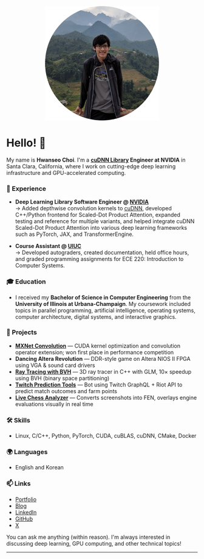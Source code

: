 <!-- title: Hwanseo Choi - About -->

<p align="center">
  <img src="index-hwanseoc-small.png" alt="Profile Photo" width="300" height="300" />
</p>

# Hello! 👋

My name is **Hwanseo Choi**. I'm a **[cuDNN Library](https://www.nvidia.com/en-us/deep-learning-ai/technologies/cudnn/) Engineer at NVIDIA** in Santa Clara, California, where I work on cutting-edge deep learning infrastructure and GPU-accelerated computing.

### 💼 Experience

* **Deep Learning Library Software Engineer @ [NVIDIA](https://www.nvidia.com)**  
  → Added depthwise convolution kernels to [cuDNN](https://www.nvidia.com/en-us/deep-learning-ai/technologies/cudnn/), developed C++/Python frontend for Scaled-Dot Product Attention, expanded testing and reference for multiple variants, and helped integrate cuDNN Scaled-Dot Product Attention into various deep learning frameworks such as PyTorch, JAX, and TransformerEngine.

* **Course Assistant @ [UIUC](https://illinois.edu)**  
  → Developed autograders, created documentation, held office hours, and graded programming assignments for ECE 220: Introduction to Computer Systems.

### 🎓 Education

* I received my **Bachelor of Science in Computer Engineering** from the **University of Illinois at Urbana-Champaign**. My coursework included topics in parallel programming, artificial intelligence, operating systems, computer architecture, digital systems, and interactive graphics.

### 🧪 Projects

* **[MXNet Convolution](https://github.com/hwanseoc/mxnet-convolution)** — CUDA kernel optimization and convolution operator extension; won first place in performance competition
* **Dancing Altera Revolution** — DDR-style game on Altera NIOS II FPGA using VGA & sound card drivers
* **[Ray Tracing with BVH](https://github.com/hwanseoc/ray-tracer)** — 3D ray tracer in C++ with GLM, 10× speedup using BVH (binary space partitioning)
* **[Twitch Prediction Tools](https://github.com/hwanseoc/tpt-public)** — Bot using Twitch GraphQL + Riot API to predict match outcomes and farm points
* **[Live Chess Analyzer](https://github.com/hwanseoc/chess-vision)** — Converts screenshots into FEN, overlays engine evaluations visually in real time

### 🛠 Skills

* Linux, C/C++, Python, PyTorch, CUDA, cuBLAS, cuDNN, CMake, Docker

### 🌍 Languages

* English and Korean

### 📫 Links
- [Portfolio](https://hwanseoc.com)
- [Blog](https://hwanseoc.com/blog)
- [LinkedIn](https://www.linkedin.com/in/hwanseoc)
- [GitHub](https://github.com/hwanseoc)
- [X](https://x.com/hwanseochoi)

You can ask me anything (within reason). I'm always interested in discussing deep learning, GPU computing, and other technical topics!

***

<!--

### 📊 Visitors and Stats

<p align="center"> 
  Visitors count<br>
  <img src="https://profile-counter.glitch.me/hwanseoc/count.svg" />
</p>

<img src="index-stats.gif" width="90%"><br/><br/>

-->


